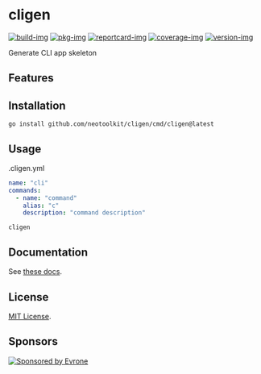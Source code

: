 # cligen

[![build-img]][build-url]
[![pkg-img]][pkg-url]
[![reportcard-img]][reportcard-url]
[![coverage-img]][coverage-url]
[![version-img]][version-url]

Generate CLI app skeleton

## Features

## Installation
```shell
go install github.com/neotoolkit/cligen/cmd/cligen@latest
```

## Usage
.cligen.yml
```yaml
name: "cli"
commands:
  - name: "command"
    alias: "c"
    description: "command description"
```
```shell
cligen
```

## Documentation

See [these docs][pkg-url].

## License

[MIT License](LICENSE).

[build-img]: https://github.com/neotoolkit/cligen/workflows/build/badge.svg
[build-url]: https://github.com/neotoolkit/cligen/actions
[pkg-img]: https://pkg.go.dev/badge/neotoolkit/cligen
[pkg-url]: https://pkg.go.dev/github.com/neotoolkit/cligen
[reportcard-img]: https://goreportcard.com/badge/neotoolkit/cligen
[reportcard-url]: https://goreportcard.com/report/neotoolkit/cligen
[coverage-img]: https://codecov.io/gh/neotoolkit/cligen/branch/main/graph/badge.svg
[coverage-url]: https://codecov.io/gh/neotoolkit/cligen
[version-img]: https://img.shields.io/github/v/release/neotoolkit/cligen
[version-url]: https://github.com/neotoolkit/cligen/releases

## Sponsors
<p>
  <a href="https://evrone.com/?utm_source=github&utm_campaign=dotenv-linter">
    <img src="https://raw.githubusercontent.com/neotoolkit/.github/main/assets/sponsored_by_evrone.svg"
      alt="Sponsored by Evrone">
  </a>
</p>
